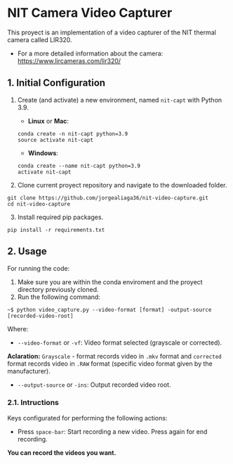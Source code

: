 # NIT Camera Video Capturer

This proyect is an implementation of a video capturer of the NIT thermal camera called LIR320.

* For a more detailed information about the camera: https://www.lircameras.com/lir320/

## 1. Initial Configuration

1. Create (and activate) a new environment, named `nit-capt` with Python 3.9.

	- __Linux__ or __Mac__: 
	```
	conda create -n nit-capt python=3.9
	source activate nit-capt
	```
	- __Windows__: 
	```
	conda create --name nit-capt python=3.9
	activate nit-capt
	```

2. Clone current proyect repository and navigate to the downloaded folder.
```
git clone https://github.com/jorgealiaga36/nit-video-capture.git
cd nit-video-capture
```

3. Install required pip packages.
```
pip install -r requirements.txt
```

## 2. Usage

For running the code:

1. Make sure you are within the conda enviroment and the proyect directory previously cloned.
2. Run the following command:
```
~$ python video_capture.py --video-format [format] -output-source [recorded-video-root]
```

Where:
* `--video-format` or `-vf`: Video format selected (grayscale or corrected).

__Aclaration:__ `Grayscale` - format records video in `.mkv` format and `corrected` format records video in `.RAW` format (specific video format given by the manufacturer).
* `--output-source` or `-ins`: Output recorded video root.

### 2.1. Intructions

Keys configurated for performing the following actions:

* Press `space-bar`: Start recording a new video. Press again for end recording.

__**You can record the videos you want.**__






